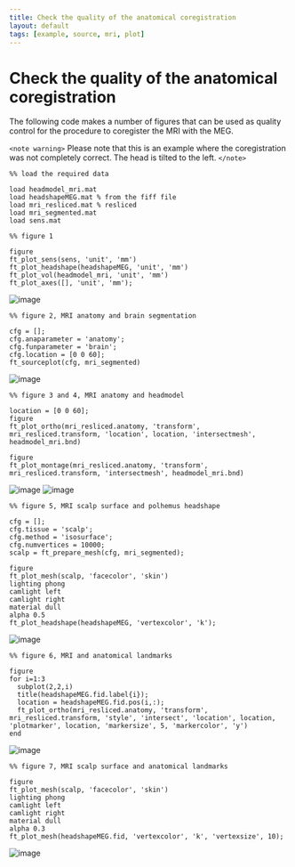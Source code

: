 ```yaml
---
title: Check the quality of the anatomical coregistration
layout: default
tags: [example, source, mri, plot]
---
```


# Check the quality of the anatomical coregistration

The following code makes a number of figures that can be used as quality control for the  procedure to coregister the MRI with the MEG.

`<note warning>`
Please note that this is an example where the coregistration was not completely correct. The head is tilted to the left.
`</note>`

	%% load the required data

	load headmodel_mri.mat
	load headshapeMEG.mat % from the fiff file
	load mri_resliced.mat % resliced
	load mri_segmented.mat
	load sens.mat

	%% figure 1

	figure
	ft_plot_sens(sens, 'unit', 'mm')
	ft_plot_headshape(headshapeMEG, 'unit', 'mm')
	ft_plot_vol(headmodel_mri, 'unit', 'mm')
	ft_plot_axes([], 'unit', 'mm');

![image](/media/example/coreg_qc_fig1.png@400)

	%% figure 2, MRI anatomy and brain segmentation

	cfg = [];
	cfg.anaparameter = 'anatomy';
	cfg.funparameter = 'brain';
	cfg.location = [0 0 60];
	ft_sourceplot(cfg, mri_segmented)

![image](/media/example/coreg_qc_fig2.png@400)

	%% figure 3 and 4, MRI anatomy and headmodel

	location = [0 0 60];
	figure
	ft_plot_ortho(mri_resliced.anatomy, 'transform', mri_resliced.transform, 'location', location, 'intersectmesh', headmodel_mri.bnd)

	figure
	ft_plot_montage(mri_resliced.anatomy, 'transform', mri_resliced.transform, 'intersectmesh', headmodel_mri.bnd)

![image](/media/example/coreg_qc_fig3.png@400)
![image](/media/example/coreg_qc_fig4.png@400)

	%% figure 5, MRI scalp surface and polhemus headshape

	cfg = [];
	cfg.tissue = 'scalp';
	cfg.method = 'isosurface';
	cfg.numvertices = 10000;
	scalp = ft_prepare_mesh(cfg, mri_segmented);

	figure
	ft_plot_mesh(scalp, 'facecolor', 'skin')
	lighting phong
	camlight left
	camlight right
	material dull
	alpha 0.5
	ft_plot_headshape(headshapeMEG, 'vertexcolor', 'k');

![image](/media/example/coreg_qc_fig5.png@400)

	%% figure 6, MRI and anatomical landmarks

	figure
	for i=1:3
	  subplot(2,2,i)
	  title(headshapeMEG.fid.label{i});
	  location = headshapeMEG.fid.pos(i,:);
	  ft_plot_ortho(mri_resliced.anatomy, 'transform', mri_resliced.transform, 'style', 'intersect', 'location', location, 'plotmarker', location, 'markersize', 5, 'markercolor', 'y')
	end

![image](/media/example/coreg_qc_fig6.png@400)

	%% figure 7, MRI scalp surface and anatomical landmarks

	figure
	ft_plot_mesh(scalp, 'facecolor', 'skin')
	lighting phong
	camlight left
	camlight right
	material dull
	alpha 0.3
	ft_plot_mesh(headshapeMEG.fid, 'vertexcolor', 'k', 'vertexsize', 10);

![image](/media/example/coreg_qc_fig7.png@400)
